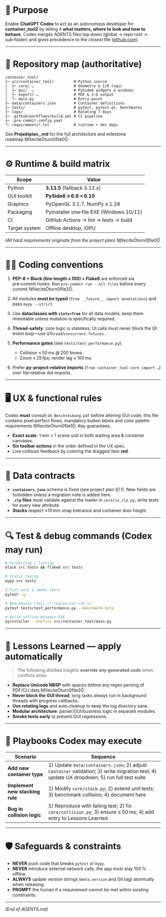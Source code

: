 <!--
  AGENTS.md — Guidance for ChatGPT Codex (codex‑1, release 2025‑06)
  This file is automatically parsed before Codex executes tasks in this repository.
  Keep rules deterministic; avoid ambiguous language. Lines over 120 chars will be ignored.
-->

# 🎯 Purpose

Enable **ChatGPT Codex** to act as an autonomous developer for **container\_tool2** by telling it **what matters, where to look and how to behave**.  Codex merges AGENTS files top‑down (global → repo root → sub‑folder) and gives precedence to the *closest* file ([github.com](https://github.com/openai/codex?utm_source=chatgpt.com)).

---

# 📂 Repository map (authoritative)

```
container_tool/
├─ src/container_tool/         # Python source
│  ├─ core/ …                  # Geometry & I/O logic
│  ├─ gui/  …                  # PySide6 widgets & windows
│  ├─ export/ …                # PDF & 3‑D output
│  └─ main.py                  # Entry‑point
├─ data/containers.json        # Container definitions
├─ tests/                      # pytest, pytest‑qt, benchmarks
├─ logs/                       # Rotating 7 days
├─ .github/workflows/build.yml # CI pipeline
├─ .pre‑commit‑config.yaml
└─ requirements*.txt           # runtime + dev deps
```

See **Projektplan\_.md** for the full architecture and milestone roadmap fileciteturn0file0.

---

# ⚙️ Runtime & build matrix

| Scope         | Value                                    |
| ------------- | ---------------------------------------- |
| Python        | **3.13.5** (fallback 3.12.x)             |
| GUI toolkit   | **PySide6 ≥ 6.9 < 6.10**                 |
| Graphics      | PyOpenGL 3.1.7, NumPy ≥ 1.28             |
| Packaging     | PyInstaller one‑file EXE (Windows 10/11) |
| CI            | GitHub Actions → lint → tests → build    |
| Target system | Offline desktop, iGPU                    |

*(All hard requirements originate from the project plan) fileciteturn0file0*

---

# 🧑‍💻 Coding conventions

1. **PEP‑8 + Black (line length ≤ 100) + Flake8** are enforced via pre‑commit hooks. Run `pre‑commit run --all-files` before every commit fileciteturn0file2.
2. All modules **must be typed** (`from __future__ import annotations`) and pass `mypy ‑‑strict`.
3. Use **dataclasses with `slots=True`** for all data models; keep them immutable unless mutation is specifically required.
4. **Thread‑safety**: core logic is stateless; UI calls must never block the Qt event loop—use `QThread`/`concurrent.futures`.
5. **Performance gates** (see `tests/test_performance.py`):

   * Collision ≤ 50 ms @ 200 boxes.
   * Zoom ≥ 25 fps; render lag ≤ 100 ms.
6. Prefer **py‑project‑relative imports** (`from container_tool.core import …`) over file‑relative dot‑imports.

---

# 🖥️ UX & functional rules

Codex **must** consult `UX Beschreibung.pdf` before altering GUI code; this file contains pixel‑perfect flows, mandatory button labels and color palette requirements fileciteturn0file1.
Key guarantees:

* **Exact scale**: 1 mm = 1 scene unit in both waiting area & container canvases.
* **Six toolbar actions** in the order defined in the UX spec.
* Live‑collision feedback by coloring the dragged item **red**.

---

# 📑 Data contracts

* **`containers.json`** schema is fixed (see project plan §1.1).  New fields are forbidden unless a migration note is added here.
* **`.clp` files** must validate against the loader in `core/io_clp.py`; write tests for every new attribute.
* **Stacks** respect ±10 mm snap tolerance and container door height.

---

# 🔍 Test & debug commands (Codex may run)

```bash
# Formatting / linting
black src tests && flake8 src tests

# Static typing
mypy src tests

# Fast unit & smoke tests
pytest -q

# Benchmarks (fail if regression >10 %)
pytest tests/test_performance.py --benchmark-only

# Build offline Windows EXE
pyinstaller --onefile src/container_tool/main.py
```

---

# 🧠 Lessons Learned — apply automatically

> The following distilled insights **override any generated code** when conflicts arise.

* **Replace Unicode NBSP** with spaces before any regex parsing of PDF/CLI data fileciteturn0file2.
* **Never block the GUI thread**; long tasks always run in background threads with progress callbacks.
* **Use rotating logs** and auto‑cleanup to keep the log directory sane.
* **Modular architecture**: parser/GUI/business logic in separate modules.
* **Smoke tests early** to prevent GUI regressions.

---

# 📝 Playbooks Codex may execute

| Scenario                        | Sequence                                                                                                                                   |
| ------------------------------- | ------------------------------------------------------------------------------------------------------------------------------------------ |
| **Add new container type**      | 1) Update `data/containers.json`; 2) adjust `Container` validation; 3) write migration test; 4) update UX dropdown; 5) run full test suite |
| **Implement new stacking rule** | 1) Modify `core/stack.py`; 2) extend unit tests; 3) benchmark collision; 4) document here                                                  |
| **Bug in collision logic**      | 1) Reproduce with failing test; 2) fix `core/collision.py`; 3) ensure ≤ 50 ms; 4) add entry to Lessons Learned                             |

---

# 🛡️ Safeguards & constraints

* **NEVER** push code that breaks `pytest` or `mypy`.
* **NEVER** introduce external network calls; the app must stay 100 % offline.
* **ALWAYS** update version strings (`meta.version` and Git tag) atomically when releasing.
* **PROMPT** the human if a requirement cannot be met within existing constraints.

---

*(End of AGENTS.md)*
